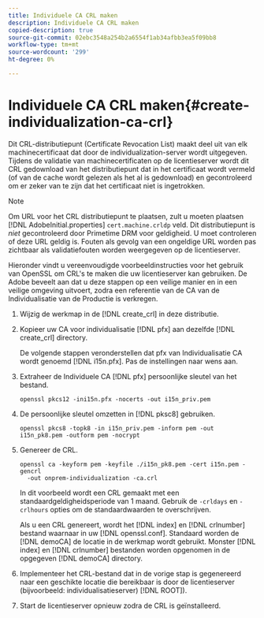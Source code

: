 ```yaml
---
title: Individuele CA CRL maken
description: Individuele CA CRL maken
copied-description: true
source-git-commit: 02ebc3548a254b2a6554f1ab34afbb3ea5f09bb8
workflow-type: tm+mt
source-wordcount: '299'
ht-degree: 0%

---
```


# Individuele CA CRL maken{#create-individualization-ca-crl}

Dit CRL-distributiepunt (Certificate Revocation List) maakt deel uit van elk machinecertificaat dat door de individualization-server wordt uitgegeven. Tijdens de validatie van machinecertificaten op de licentieserver wordt dit CRL gedownload van het distributiepunt dat in het certificaat wordt vermeld (of van de cache wordt gelezen als het al is gedownload) en gecontroleerd om er zeker van te zijn dat het certificaat niet is ingetrokken.

>[!NOTE]
>
>Om URL voor het CRL distributiepunt te plaatsen, zult u moeten plaatsen [!DNL AdobeInitial.properties] `cert.machine.crldp` veld. Dit distributiepunt is *niet* gecontroleerd door Primetime DRM voor geldigheid. U moet controleren of deze URL geldig is. Fouten als gevolg van een ongeldige URL worden pas zichtbaar als validatiefouten worden weergegeven op de licentieserver.

Hieronder vindt u vereenvoudigde voorbeeldinstructies voor het gebruik van OpenSSL om CRL&#39;s te maken die uw licentieserver kan gebruiken. De Adobe beveelt aan dat u deze stappen op een veilige manier en in een veilige omgeving uitvoert, zodra een referentie van de CA van de Individualisatie van de Productie is verkregen.

1. Wijzig de werkmap in de [!DNL create_crl] in deze distributie.
1. Kopieer uw CA voor individualisatie [!DNL pfx] aan dezelfde [!DNL create_crl] directory.

   De volgende stappen veronderstellen dat pfx van Individualisatie CA wordt genoemd [!DNL i15n.pfx]. Pas de instellingen naar wens aan.
1. Extraheer de Individuele CA [!DNL pfx] persoonlijke sleutel van het bestand.

   ```
   openssl pkcs12 -ini15n.pfx -nocerts -out i15n_priv.pem
   ```

1. De persoonlijke sleutel omzetten in [!DNL pksc8] gebruiken.

   ```
   openssl pkcs8 -topk8 -in i15n_priv.pem -inform pem -out i15n_pk8.pem -outform pem -nocrypt
   ```

1. Genereer de CRL.

   ```
   openssl ca -keyform pem -keyfile ./i15n_pk8.pem -cert i15n.pem -gencrl  
     -out onprem-individualization -ca.crl
   ```

   In dit voorbeeld wordt een CRL gemaakt met een standaardgeldigheidsperiode van 1 maand. Gebruik de `-crldays` en `-crlhours` opties om de standaardwaarden te overschrijven.

   Als u een CRL genereert, wordt het [!DNL index] en [!DNL crlnumber] bestand waarnaar in uw [!DNL openssl.conf]. Standaard worden de [!DNL demoCA] de locatie in de werkmap wordt gebruikt. Monster [!DNL index] en [!DNL crlnumber] bestanden worden opgenomen in de opgegeven [!DNL demoCA] directory.

1. Implementeer het CRL-bestand dat in de vorige stap is gegenereerd naar een geschikte locatie die bereikbaar is door de licentieserver (bijvoorbeeld: individualisatieserver) [!DNL ROOT]).
1. Start de licentieserver opnieuw zodra de CRL is geïnstalleerd.
